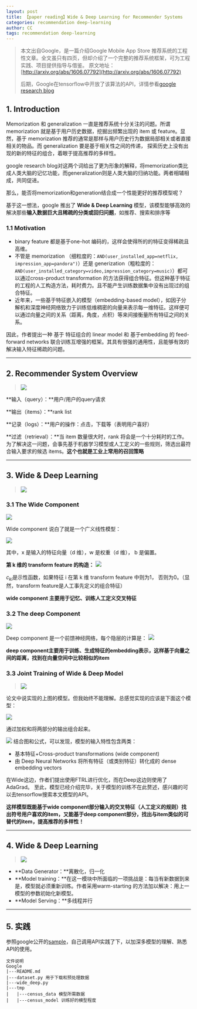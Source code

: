 ```yaml
---
layout: post
title: 【paper reading】Wide & Deep Learning for Recommender Systems
categories: recommendation deep-learning
author: CC
tags: recommendation deep-learning
---
```


> 本文出自Google，是一篇介绍Google Mobile App Store 推荐系统的工程性文章。全文虽只有四页，但却介绍了一个完整的推荐系统框架，可为工程实践、项目提供指导与借鉴。
> 原文地址：[http://arxiv.org/abs/1606.07792](http://arxiv.org/abs/1606.07792)
>
> 后期，Google在tensorflow中开放了该算法的API，详情参看[google research blog](https://research.googleblog.com/2016/06/wide-deep-learning-better-together-with.html)

## 1. Introduction
Memorization 和 generalization 一直是推荐系统十分关注的问题。所谓 memorization 就是基于用户历史数据，挖掘出频繁出现的 item 或 feature。显然，基于 memorization 推荐的通常是那样与用户历史行为数据局部相关或者直接相关的物品。而 generalization 要是基于相关性之间的传递， 探索历史上没有出现的新的特征的组合，着眼于提高推荐的多样性。

google research blog对这两个词给出了更为形象的解释，将memorization类比成人类大脑的记忆功能，而generalization则是人类大脑的归纳功能。两者相辅相成，共同促进。

那么，能否将memorization和generation结合成一个性能更好的推荐模型呢？

基于这一想法，google 推出了 **Wide & Deep Learning** 模型，该模型能够高效的解决那些**输入数据巨大且稀疏的分类或回归问题**，如推荐、搜索和排序等



### 1.1 Motivation
- binary feature 都是基于one-hot 编码的，这样会使得所的的特征变得稀疏且高维。 
- 不管是 memorization （细粒度的：`AND(user_installed_app=netflix, impression_app=pandora")`）还是 generization（粗粒度的：`AND(user_installed_category=video,impression_category=music)`）都可以通过cross-product transformation 的方法获得组合特征。但这种基于特征的工程的人工构造方法，耗时费力。且不能产生训练数据集中没有出现过的组合特征。
- 近年来，一些基于特征嵌入的模型（embedding-based model），如因子分解机和深度神经网络致力于训练低维稠密的向量来表示每一维特征。这样便可以通过向量之间的关系（距离，角度，点积）等来间接衡量所有特征之间的关系。

因此，作者提出一种 基于 特征组合的 linear model 和 基于embedding 的 feed-forward networks 联合训练互增强的框架。其具有很强的通用性，且能够有效的解决输入特征稀疏的问题。

----------
## 2. Recommender System Overview
>![](http://upload-images.jianshu.io/upload_images/2728607-173f25c084f7013b.png?imageMogr2/auto-orient/strip%7CimageView2/2/w/1240)

**输入（query）：**用户/用户的query请求

**输出（items）：**rank list

**记录（logs）：**用户的操作：点击，下载等（表明用户喜好）

**过滤（retrieval）：**当 item 数量很大时，rank 将会是一个十分耗时的工作。为了解决这一问题，会事先基于机器学习模型或人工定义的一些规则，筛选出最符合输入要求的候选 items。**这个也就是工业上常用的召回策略**

---------
## 3. Wide & Deep Learning
 > ![](https://1.bp.blogspot.com/-Dw1mB9am1l8/V3MgtOzp3uI/AAAAAAAABGs/mP-3nZQCjWwdk6qCa5WraSpK8A7rSPj3ACLcB/s1600/image04.png)

### 3.1 The Wide Component

![](https://2.bp.blogspot.com/-I_YshHCoxNs/V3Mg5QG4s-I/AAAAAAAABG8/6hHCKiUhcF03kJrLTVJd6Al-MX4sR_bUACKgB/s1600/image02.png)

Wide component 说白了就是一个广义线性模型：

![](http://upload-images.jianshu.io/upload_images/2728607-e4f22f8dc3ce3f2b.png?imageMogr2/auto-orient/strip%7CimageView2/2/w/1240)

其中，x 是输入的特征向量（d 维），w 是权重（d 维）， b 是偏置。

**第 k 维的 transform feature 的构造：**
![](http://upload-images.jianshu.io/upload_images/2728607-2de63aa7de3739ae.png?imageMogr2/auto-orient/strip%7CimageView2/2/w/1240)

$c_{ki}$是示性函数，如果特征 i 在第 k 维 transform feature 中则为1， 否则为0。（显然，transform feature是人工事先定义的组合特征）

**wide component 主要用于记忆、训练人工定义交叉特征**



### 3.2 The deep Component

![](https://3.bp.blogspot.com/-O6Ssu0m0_O8/V3MhQWN10AI/AAAAAAAABHE/V1PtDHKp2MQQ9jfuyHxs2HHR7Ovg5M6LQCLcB/s1600/image01.png)

Deep component 是一个前馈神经网络，每个隐层的计算是：
![](http://upload-images.jianshu.io/upload_images/2728607-7742bf586b4d081c.png?imageMogr2/auto-orient/strip%7CimageView2/2/w/1240)

**deep component主要用于训练、生成特征的embedding表示，这样基于向量之间的距离，找到在向量空间中比较相似的item**



### 3.3 Joint Training of Wide & Deep Model

>![](http://upload-images.jianshu.io/upload_images/2728607-0a948843017c63d7.png?imageMogr2/auto-orient/strip%7CimageView2/2/w/1240)

论文中说实现的上图的模型。但我始终不能理解。总感觉实现的应该是下面这个模型：

![](https://2.bp.blogspot.com/-wkrmRibw_GM/V3Mg3O3Q0-I/AAAAAAAABG0/Jm3Nl4-VcYIJ44dA5nSz6vpTyCKF2KWQgCKgB/s1600/image03.png)

通过加权和将两部分的输出组合起来。

![](http://upload-images.jianshu.io/upload_images/2728607-e6d23767a2c010fe.png?imageMogr2/auto-orient/strip%7CimageView2/2/w/1240)
结合图和公式，可以发现，模型的输入特性包含两类：

- 基本特征+Cross-product transformations (wide component)
- 由 Deep Neural Networks 将所有特征（或类别特征）转化成的 dense embedding vectors

在Wide这边，作者们提出使用FTRL进行优化，而在Deep这边则使用了AdaGrad。
至此，模型已经介绍完毕，关于模型的训练不在此赘述，感兴趣的可以去tensorflow搜索本文模型的API。

**这样模型既能基于wide component部分输入的交叉特征（人工定义的规则）找出符号用户喜欢的item，又能基于deep component部分，找出与item类似的可替代的item，提高推荐的多样性！**

---------
## 4. Wide & Deep Learning
>![](http://upload-images.jianshu.io/upload_images/2728607-7b1390e9a6cb3c31.png?imageMogr2/auto-orient/strip%7CimageView2/2/w/1240)
- **Data Generator：**离散化，归一化
- **Model training：**在这一模块中所面临的一项挑战是：每当有新数据到来是，模型就必须重新训练。作者采用warm-starting 的方法加以解决：用上一模型的参数初始化新模型。
- **Model Serving：**多线程并行
---------


## 5. 实践

参照google公开的[sample](https://github.com/tensorflow/models/tree/master/official/wide_deep)，自己调用API实践了下，以加深多模型的理解、熟悉API的使用。

```
文件说明
Google
|---README.md
|---dataset.py 用于下载和预处理数据
|---wide_deep.py
|---tmp
|	|---census_data 模型所需数据
|	|---census_model 训练好的模型程度
```




